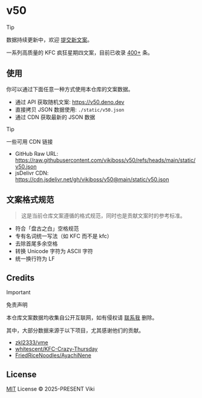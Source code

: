 # v50

> [!TIP]
>
> 数据持续更新中，欢迎 [提交新文案](https://github.com/vikiboss/v50/issues/new?template=add_kfc_copy.yaml)。

一系列高质量的 KFC 疯狂星期四文案，目前已收录 [400+](https://github.com/vikiboss/v50/blob/main/status/v50.json) 条。


## 使用

你可以通过下面任意一种方式使用本仓库的文案数据。

- 通过 API 获取随机文案: https://v50.deno.dev
- 直接拷贝 JSON 数据使用: `./static/v50.json`
- 通过 CDN 获取最新的 JSON 数据

> [!TIP]
>
> 一些可用 CDN 链接
> 
> - GitHub Raw URL: https://raw.githubusercontent.com/vikiboss/v50/refs/heads/main/static/v50.json
> - jsDelivr CDN: https://cdn.jsdelivr.net/gh/vikiboss/v50@main/static/v50.json

## 文案格式规范

> 这是当前仓库文案遵循的格式规范，同时也是贡献文案时的参考标准。

- 符合「盘古之白」空格规范
- 专有名词统一写法（如 KFC 而不是 kfc）
- 去除首尾多余空格
- 转换 Unicode 字符为 ASCII 字符
- 统一换行符为 LF

## Credits

> [!IMPORTANT]
>
> 免责声明
> 
> 本仓库文案数据均收集自公开互联网，如有侵权请 [联系我](hi@viki.moe) 删除。

其中，大部分数据来源于以下项目，尤其感谢他们的贡献。

- [zkl2333/vme](https://github.com/zkl2333/vme)
- [whitescent/KFC-Crazy-Thursday](https://github.com/whitescent/KFC-Crazy-Thursday)
- [FriedRiceNoodles/AyachiNene](https://github.com/FriedRiceNoodles/AyachiNene)

## License

[MIT](license) License © 2025-PRESENT Viki
